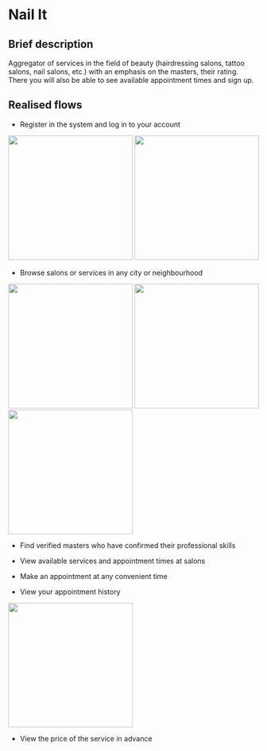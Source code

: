 # Nail It

## Brief description 
Aggregator of services in the field of beauty (hairdressing salons, tattoo salons, nail salons, etc.) with an emphasis on the masters, their rating. 
There you will also be able to see available appointment times and sign up.

## Realised flows

  - Register in the system and log in to your account

    <p float="left">
  <img src="https://github.com/FinickyPrune/nail-it-ios/assets/44488721/ae01f0b1-57ce-4ca9-a7f2-f0743c5db7e3" width="250" />
  <img src="https://github.com/FinickyPrune/nail-it-ios/assets/44488721/978056d7-e9d4-41b6-b1d2-89492104c54e" width="250" /> 
    </p>

  - Browse salons or services in any city or neighbourhood

    <p float="left">
  <img src="https://github.com/FinickyPrune/nail-it-ios/assets/44488721/082a018f-28f7-49a2-96af-c52638ab7d5f" width="250" />
  <img src="https://github.com/FinickyPrune/nail-it-ios/assets/44488721/b61e5fc0-5662-4693-83d1-004d691aad1e" width="250" /> 
  <img src="https://github.com/FinickyPrune/nail-it-ios/assets/44488721/0ae5d8ce-9d9e-4c30-84cd-3d1df55aa91d" width="250" /> 
    </p>

  - Find verified masters who have confirmed their professional skills
  - View available services and appointment times at salons
  - Make an appointment at any convenient time
  - View your appointment history

    <p float="left">
  <img src="https://github.com/FinickyPrune/nail-it-ios/assets/44488721/26b93072-c589-4927-8c61-388d8d45c16a" width="250" />
    </p>

  - View the price of the service in advance
